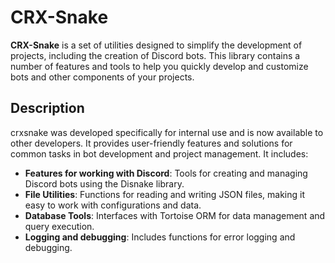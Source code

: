 # CRX-Snake

**CRX-Snake** is a set of utilities designed to simplify the development of projects, including the creation of Discord bots. This library contains a number of features and tools to help you quickly develop and customize bots and other components of your projects.

## Description

crxsnake was developed specifically for internal use and is now available to other developers. It provides user-friendly features and solutions for common tasks in bot development and project management. It includes:

- **Features for working with Discord**: Tools for creating and managing Discord bots using the Disnake library.
- **File Utilities**: Functions for reading and writing JSON files, making it easy to work with configurations and data.
- **Database Tools**: Interfaces with Tortoise ORM for data management and query execution.
- **Logging and debugging**: Includes functions for error logging and debugging.
